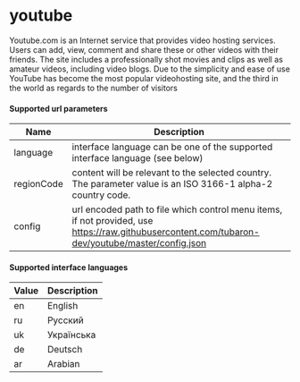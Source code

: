 # youtube

Youtube.com is an Internet service that provides video hosting services. Users can add, view, comment and share these or other videos with their friends. The site includes a professionally shot movies and clips as well as amateur videos, including video blogs. Due to the simplicity and ease of use YouTube has become the most popular videohosting site, and the third in the world as regards to the number of visitors

#### Supported url parameters

 Name       | Description
------------|-------------
 language   | interface language can be one of the supported interface language (see below)
 regionCode | content will be relevant to the selected country. The parameter value is an ISO 3166-1 alpha-2 country code.
 config     | url encoded path to file which control menu items, if not provided, use https://raw.githubusercontent.com/tubaron-dev/youtube/master/config.json


#### Supported interface languages

 Value | Description
-------|-------------
 en    | English
 ru    | Русский
 uk    | Українська
 de    | Deutsch
 ar    | Arabian
